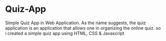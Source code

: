 # Quiz-App

Simple Quiz App in Web Application. As the name suggests, the quiz application is an application that allows one in organizing the online quiz. so i created a simple quiz app using HTML, CSS & Javascript 
